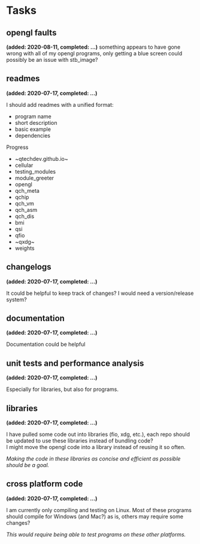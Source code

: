 # Tasks
## opengl faults
__(added: 2020-08-11, completed: ...)__
something appears to have gone wrong with all of my opengl programs, only getting a blue screen
could possibly be an issue with stb_image?

## readmes
__(added: 2020-07-17, completed: ...)__

I should add readmes with a unified format:
- program name
- short description
- basic example
- dependencies

Progress
- ~qtechdev.github.io~
- cellular
- testing_modules
- module_greeter
- opengl
- qch_meta
- qchip
- qch_vm
- qch_asm
- qch_dis
- bmi
- qsi
- qfio
- ~qxdg~
- weights

## changelogs
__(added: 2020-07-17, completed: ...)__

It could be helpful to keep track of changes?
I would need a version/release system?

## documentation
__(added: 2020-07-17, completed: ...)__

Documentation could be helpful

## unit tests and performance analysis
__(added: 2020-07-17, completed: ...)__

Especially for libraries, but also for programs.

## libraries
__(added: 2020-07-17, completed: ...)__  

I have pulled some code out into libraries (fio, xdg, etc.), each repo should
be updated to use these libraries instead of bundling code?  
I might move the opengl code into a library instead of reusing it so often.  

*Making the code in these libraries as concise and efficient as possible should
be a goal.*

## cross platform code
__(added: 2020-07-17, completed: ...)__

I am currently only compiling and testing on Linux. Most of these programs
should compile for Windows (and Mac?) as is, others may require some changes?  

*This would require being able to test programs on these other platforms.*
